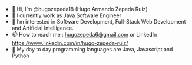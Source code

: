 - 👋 Hi, I’m @hugozepeda18 (Hugo Armando Zepeda Ruiz)
- 🌱 I currently work as Java Software Engineer
- 👀 I’m interested in Software Development, Full-Stack Web Development and Artificial Intelligence. 
- 📫 How to reach me : hugozepeda6@gmail.com or LinkedIn https://www.linkedin.com/in/hugo-zepeda-ruiz/ 
- 👀 My day to day programming languages are Java, Javascript and Python

<!---
hugozepeda18/hugozepeda18 is a ✨ special ✨ repository because its `README.md` (this file) appears on your GitHub profile.
You can click the Preview link to take a look at your changes.
--->
